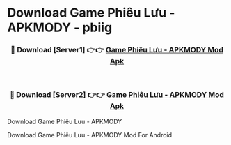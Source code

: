 # Download Game Phiêu Lưu - APKMODY - pbiig


<div align="center">
<h3>🔴 Download [Server1] 👉👉 <a href="https://apk-comot.site?title=Game_Phiêu_Lưu_-_APKMODY">Game Phiêu Lưu - APKMODY Mod Apk</a></h3><br>
<h3>🔴 Download [Server2] 👉👉 <a href="https://apk-comot.site?title=Game_Phiêu_Lưu_-_APKMODY">Game Phiêu Lưu - APKMODY Mod Apk</a></h3>
</div>



Download Game Phiêu Lưu - APKMODY 

Download Game Phiêu Lưu - APKMODY Mod For Android